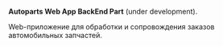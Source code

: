 **Autoparts Web App BackEnd Part** (under development).

Web-приложение для обработки и сопровождения заказов автомобильных запчастей.
